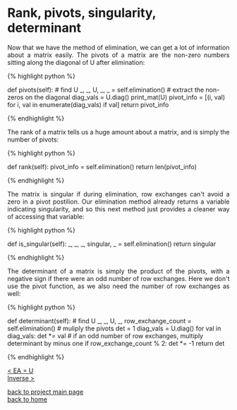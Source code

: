# Rank, pivots, singularity, determinant
<div style="text-align: justify">
<p>Now that we have the method of elimination, we can get a lot of information
about a matrix easily. The pivots of a matrix are the non-zero numbers sitting
along the diagonal of U after elimination:</p>
</div>

{% highlight python %}

def pivots(self):
    # find U
    _, _, U, _, _ = self.elimination()
    # extract the non-zeros on the diagonal
    diag_vals = U.diag()
    print_mat(U)
    pivot_info = [(i, val) for i, val in enumerate(diag_vals) if val]
    return pivot_info

{% endhighlight %}

<div style="text-align: justify">
<p>The rank of a matrix tells us a huge amount about a matrix, and is simply
the number of pivots:</p>
</div>

{% highlight python %}

def rank(self):
    pivot_info = self.elimination()
    return len(pivot_info)

{% endhighlight %}

<div style="text-align: justify">
<p>The matrix is singular if during elimination, row exchanges can't avoid a
zero in a pivot postilion. Our elimination method already returns a variable
indicating singularity, and so this next method just provides a cleaner way of
accessing that variable:</p>
</div>

{% highlight python %}

def is_singular(self):
    _, _, _, singular, _ = self.elimination()
    return singular

{% endhighlight %}

<div style="text-align: justify">
<p>The determinant of a matrix is simply the product of the pivots, with a
negative sign if there were an odd number of row exchanges. Here we don't use
the pivot function, as we also need the number of row exchanges as well:</p>
</div>

{% highlight python %}

def determinant(self):
    # find U
    _, _, U, _, row_exchange_count = self.elimination()
    # muliply the pivots
    det = 1
    diag_vals = U.diag()
    for val in diag_vals:
        det *= val
    # if an odd number of row exchanges, multiply determinant by minus one
    if row_exchange_count % 2:
        det *= -1
    return det

{% endhighlight %}

[< EA = U](./elimination.md)\
[Inverse >](./inverse.md)

[back to project main page](./numpy_from_scratch.md)\
[back to home](../README.md)
